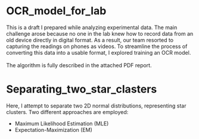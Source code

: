 # OCR_model_for_lab
This is a draft I prepared while analyzing experimental data. The main challenge arose because no one in the lab knew how to record data from an old device directly in digital format. As a result, our team resorted to capturing the readings on phones as videos. To streamline the process of converting this data into a usable format, I explored training an OCR model.\
\
The algorithm is fully described in the attached PDF report.

# Separating_two_star_clasters
Here, I attempt to separate two 2D normal distributions, representing star clusters. Two different approaches are employed:

- Maximum Likelihood Estimation (MLE)
- Expectation-Maximization (EM)

